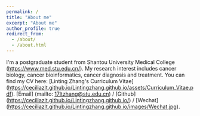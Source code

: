 ```yaml
---
permalink: /
title: "About me"
excerpt: "About me"
author_profile: true
redirect_from: 
  - /about/
  - /about.html
---
```


I'm a postgraduate student from Shantou University Medical College (https://www.med.stu.edu.cn/). My research interest includes cancer biology, cancer bioinformatics, cancer diagnosis and treatment.
You can find my CV here: [Linting Zhang's Curriculum Vitae] (https://ceciliazlt.github.io/Lintingzhang.github.io/assets/Curriculum_Vitae.pdf).
[Email] (mailto: 17ltzhang@stu.edu.cn) / [Github] (https://ceciliazlt.github.io/Lintingzhang.github.io/) / [Wechat] (https://ceciliazlt.github.io/Lintingzhang.github.io/images/Wechat.jpg).
